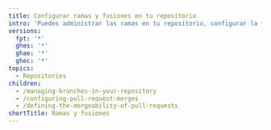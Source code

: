 ```yaml
---
title: Configurar ramas y fusiones en tu repositorio
intro: 'Puedes administrar las ramas en tu repositorio, configurar la forma en la que estas se fusionan en él y proteger las ramas importantes definiendo la capacidad de fusión de las solicitudes de cambios.'
versions:
  fpt: '*'
  ghes: '*'
  ghae: '*'
  ghec: '*'
topics:
  - Repositories
children:
  - /managing-branches-in-your-repository
  - /configuring-pull-request-merges
  - /defining-the-mergeability-of-pull-requests
shortTitle: Ramas y fusiones
---
```


